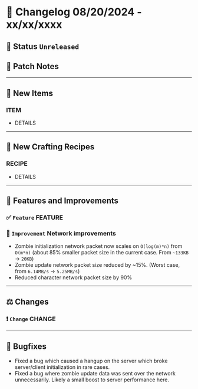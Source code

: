 # :bookmark_tabs:  Changelog 08/20/2024 - xx/xx/xxxx

## :red_circle: Status `Unreleased`
<!-- ## :green_circle: Status `Released` -->

## :speech_balloon: Patch Notes

________

## :gun: New Items

### ITEM
- DETAILS

________

## :thread: New Crafting Recipes

### RECIPE
- DETAILS

________

## :loudspeaker: Features and Improvements


### :white_check_mark: `Feature` FEATURE

### :arrow_up_small: `Improvement` Network improvements
- Zombie initialization network packet now scales on `O(log(m)*n)` from `O(m*n)` (about 85% smaller packet size in the current case. From `~133KB` -> `20KB`)
- Zombie update network packet size reduced by ~15%. (Worst case, from `6.14MB/s` -> `5.25MB/s`)
- Reduced character network packet size by 90%

________

## :balance_scale: Changes

### :exclamation: `Change` CHANGE

________

## :bug: Bugfixes
- Fixed a bug which caused a hangup on the server which broke server/client initialization in rare cases.
- Fixed a bug where zombie update data was sent over the network unnecessarily. Likely a small boost to server performance here.
